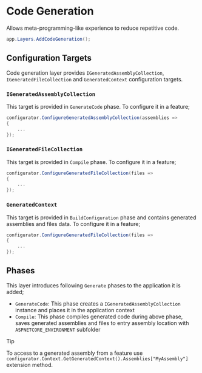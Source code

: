 # Code Generation

Allows meta-programming-like experience to reduce repetitive code.

```csharp
app.Layers.AddCodeGeneration();
```

## Configuration Targets

Code generation layer provides `IGeneratedAssemblyCollection`, 
`IGeneratedFileCollection` and `GeneratedContext` configuration targets.

### `IGeneratedAssemblyCollection`

This target is provided in `GenerateCode` phase. To configure it in a feature;

```csharp
configurator.ConfigureGeneratedAssemblyCollection(assemblies =>
{
    ...
});
```

### `IGeneratedFileCollection`

This target is provided in `Compile` phase. To configure it in a feature;

```csharp
configurator.ConfigureGeneratedFileCollection(files =>
{
    ...
});
```

### `GeneratedContext`

This target is provided in `BuildConfiguration` phase and contains generated
assemblies and files data. To configure it in a feature;

```csharp
configurator.ConfigureGeneratedFileCollection(files =>
{
    ...
});
```

## Phases

This layer introduces following `Generate` phases to the application it is added;

- `GenerateCode`: This phase creates a `IGeneratedAssemblyCollection` instance
  and places it in the application context
- `Compile`: This phase compiles generated code during above phase, saves 
  generated assemblies and files to entry assembly location with 
  `ASPNETCORE_ENVIRONMENT` subfolder

> [!TIP]
>
> To access to a generated assembly from a feature use
> `configurator.Context.GetGeneratedContext().Assemblies["MyAssembly"]` extension method.
